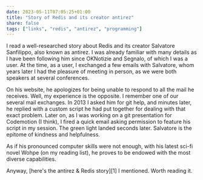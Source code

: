 ```yaml
---
date: 2023-05-11T07:05:25+01:00
title: "Story of Redis and its creator antirez"
share: false
tags: ["links", "redis", "antirez", "programming"]
---
```

I read a well-researched story about Redis and its creator Salvatore Sanfilippo, also known as antirez. I was already
familiar with many details as I have been following him since OKNotizie and Segnalo, of which I was a user. At the time,
as a user, I exchanged a few emails with Salvatore, whom years later I had the pleasure of meeting in person, as we were
both speakers at several conferences. 

On his website, he apologizes for being unable to respond to all the mail he receives. Well, my experience is the
opposite. I remember one of our several mail exchanges. In 2013 I asked him for git help, and minutes later, he replied
with a custom script he had put together for dealing with that exact problem. Later on, as I was working on a git
presentation for Codemotion (I think), I fired a quick email asking permission to feature his script in my session. The
green light landed seconds later. Salvatore is the epitome of kindness and helpfulness.

As if his pronounced computer skills were not enough, with his latest sci-fi novel Wohpe (on my reading list), he proves
to be endowed with the most diverse capabilities. 

Anyway, [here's the antirez & Redis story][1] I mentioned. Worth reading it.

